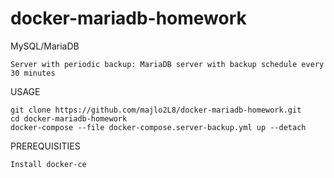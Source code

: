 # docker-mariadb-homework

MySQL/MariaDB

    Server with periodic backup: MariaDB server with backup schedule every 30 minutes
 
 USAGE
    
    git clone https://github.com/majlo2L8/docker-mariadb-homework.git
    cd docker-mariadb-homework
    docker-compose --file docker-compose.server-backup.yml up --detach

PREREQUISITIES
    
    Install docker-ce
